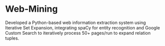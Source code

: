 # Web-Mining
Developed a Python-based web information extraction system using Iterative Set Expansion, integrating spaCy for entity recognition and Google Custom Search to iteratively process 50+ pages/run to expand relation tuples.

